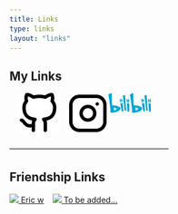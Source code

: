 ```yaml
---
title: Links
type: links
layout: "links"
---
```


## My Links
<div style="display: flex; display: -webkit-flex;">
    <a href="https://github.com/HaibiPeng" target="_blank"><img src="./mylinks/github.svg" style="padding: 0 15px"></a>
    <a href="https://www.instagram.com/photographb0722/" target="_blank"><img src="./mylinks/instagram.svg"></a>
    <a href="https://space.bilibili.com/5405796?spm_id_from=333.1007.0.0" target="_blank"><img src="./mylinks/bilibili.svg" width="75px"></a>
</div>
<p>————————————————————</p>

## Friendship Links
<div style="display: flex; display: -webkit-flex;">
    <a href="http://zhifengwei.site/" target="_blank">
        <img src="http://zhifengwei.site/img/icon.png" width="50px">
        <span>Eric w</span>
    </a>
    <a href="http://baidu.com/" target="_blank" style="padding: 0 15px">
        <img src="https://img1.baidu.com/it/u=3972921762,1095118333&fm=253&fmt=auto&app=138&f=JPEG?w=500&h=500" width="50px">
        <span>To be added...</span>
    </a>
</div>
